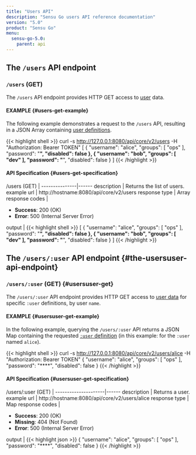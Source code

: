 ```yaml
---
title: "Users API"
description: "Sensu Go users API reference documentation"
version: "5.0"
product: "Sensu Go"
menu:
  sensu-go-5.0:
    parent: api
---
```


## The `/users` API endpoint

### `/users` (GET)

The `/users` API endpoint provides HTTP GET access to [user][1] data.

#### EXAMPLE {#users-get-example}

The following example demonstrates a request to the `/users` API, resulting in
a JSON Array containing [user definitions][1].

{{< highlight shell >}}
curl -s http://127.0.0.1:8080/api/core/v2/users -H "Authorization: Bearer TOKEN"
[
  {
    "username": "alice",
    "groups": [
      "ops"
    ],
    "password": "****",
    "disabled": false
  },
  {
    "username": "bob",
    "groups": [
      "dev"
    ],
    "password": "****",
    "disabled": false
  }
]
{{< /highlight >}}

#### API Specification {#users-get-specification}

/users (GET)  | 
---------------|------
description    | Returns the list of users.
example url    | http://hostname:8080/api/core/v2/users
response type  | Array
response codes | <ul><li>**Success**: 200 (OK)</li><li>**Error**: 500 (Internal Server Error)</li></ul>
output         | {{< highlight shell >}}
[
  {
    "username": "alice",
    "groups": [
      "ops"
    ],
    "password": "****",
    "disabled": false
  },
  {
    "username": "bob",
    "groups": [
      "dev"
    ],
    "password": "****",
    "disabled": false
  }
]
{{< /highlight >}}

## The `/users/:user` API endpoint {#the-usersuser-api-endpoint}

### `/users/:user` (GET) {#usersuser-get}

The `/users/:user` API endpoint provides HTTP GET access to [user data][1] for specific `:user` definitions, by user `name`.

#### EXAMPLE {#usersuser-get-example}

In the following example, querying the `/users/:user` API returns a JSON Map
containing the requested [`:user` definition][1] (in this example: for the `:user` named
`alice`).

{{< highlight shell >}}
curl -s http://127.0.0.1:8080/api/core/v2/users/alice -H "Authorization: Bearer TOKEN"
{
  "username": "alice",
  "groups": [
    "ops"
  ],
  "password": "****",
  "disabled": false
}
{{< /highlight >}}

#### API Specification {#usersuser-get-specification}

/users/:user (GET) | 
---------------------|------
description          | Returns a user.
example url          | http://hostname:8080/api/core/v2/users/alice
response type        | Map
response codes       | <ul><li>**Success**: 200 (OK)</li><li> **Missing**: 404 (Not Found)</li><li>**Error**: 500 (Internal Server Error)</li></ul>
output               | {{< highlight json >}}
{
  "username": "alice",
  "groups": [
    "ops"
  ],
  "password": "****",
  "disabled": false
}
{{< /highlight >}}

[1]: ../../reference/rbac

